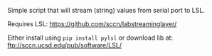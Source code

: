 Simple script that will stream (string) values from serial port to LSL.

Requires LSL: https://github.com/sccn/labstreaminglayer/

Either install using `pip install pylsl` or download lib at: ftp://sccn.ucsd.edu/pub/software/LSL/
